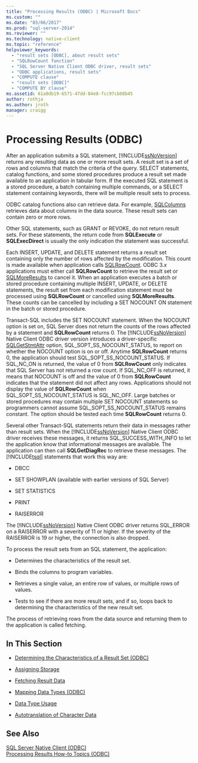 ```yaml
---
title: "Processing Results (ODBC) | Microsoft Docs"
ms.custom: ""
ms.date: "03/06/2017"
ms.prod: "sql-server-2014"
ms.reviewer: ""
ms.technology: native-client
ms.topic: "reference"
helpviewer_keywords: 
  - "result sets [ODBC], about result sets"
  - "SQLRowCount function"
  - "SQL Server Native Client ODBC driver, result sets"
  - "ODBC applications, result sets"
  - "COMPUTE clause"
  - "result sets [ODBC]"
  - "COMPUTE BY clause"
ms.assetid: 61a8db19-6571-47dd-84e8-fcc97cb60b45
author: rothja
ms.author: jroth
manager: craigg
---
```

# Processing Results (ODBC)
  After an application submits a SQL statement, [!INCLUDE[ssNoVersion](../../includes/ssnoversion-md.md)] returns any resulting data as one or more result sets. A result set is a set of rows and columns that match the criteria of the query. SELECT statements, catalog functions, and some stored procedures produce a result set made available to an application in tabular form. If the executed SQL statement is a stored procedure, a batch containing multiple commands, or a SELECT statement containing keywords, there will be multiple result sets to process.  
  
 ODBC catalog functions also can retrieve data. For example, [SQLColumns](../native-client-odbc-api/sqlcolumns.md) retrieves data about columns in the data source. These result sets can contain zero or more rows.  
  
 Other SQL statements, such as GRANT or REVOKE, do not return result sets. For these statements, the return code from **SQLExecute** or **SQLExecDirect** is usually the only indication the statement was successful.  
  
 Each INSERT, UPDATE, and DELETE statement returns a result set containing only the number of rows affected by the modification. This count is made available when application calls [SQLRowCount](../native-client-odbc-api/sqlrowcount.md). ODBC 3.*x* applications must either call **SQLRowCount** to retrieve the result set or [SQLMoreResults](../native-client-odbc-api/sqlmoreresults.md) to cancel it. When an application executes a batch or stored procedure containing multiple INSERT, UPDATE, or DELETE statements, the result set from each modification statement must be processed using **SQLRowCount** or cancelled using **SQLMoreResults**. These counts can be cancelled by including a SET NOCOUNT ON statement in the batch or stored procedure.  
  
 Transact-SQL includes the SET NOCOUNT statement. When the NOCOUNT option is set on, SQL Server does not return the counts of the rows affected by a statement and **SQLRowCount** returns 0. The [!INCLUDE[ssNoVersion](../../includes/ssnoversion-md.md)] Native Client ODBC driver version introduces a driver-specific [SQLGetStmtAttr](../native-client-odbc-api/sqlgetstmtattr.md) option, SQL_SOPT_SS_NOCOUNT_STATUS, to report on whether the NOCOUNT option is on or off. Anytime **SQLRowCount** returns 0, the application should test SQL_SOPT_SS_NOCOUNT_STATUS. If SQL_NC_ON is returned, the value of 0 from **SQLRowCount** only indicates that SQL Server has not returned a row count. If SQL_NC_OFF is returned, it means that NOCOUNT is off and the value of 0 from **SQLRowCount** indicates that the statement did not affect any rows. Applications should not display the value of **SQLRowCount** when SQL_SOPT_SS_NOCOUNT_STATUS is SQL_NC_OFF. Large batches or stored procedures may contain multiple SET NOCOUNT statements so programmers cannot assume SQL_SOPT_SS_NOCOUNT_STATUS remains constant. The option should be tested each time **SQLRowCount** returns 0.  
  
 Several other Transact-SQL statements return their data in messages rather than result sets. When the [!INCLUDE[ssNoVersion](../../includes/ssnoversion-md.md)] Native Client ODBC driver receives these messages, it returns SQL_SUCCESS_WITH_INFO to let the application know that informational messages are available. The application can then call **SQLGetDiagRec** to retrieve these messages. The [!INCLUDE[tsql](../../includes/tsql-md.md)] statements that work this way are:  
  
-   DBCC  
  
-   SET SHOWPLAN (available with earlier versions of SQL Server)  
  
-   SET STATISTICS  
  
-   PRINT  
  
-   RAISERROR  
  
 The [!INCLUDE[ssNoVersion](../../includes/ssnoversion-md.md)] Native Client ODBC driver returns SQL_ERROR on a RAISERROR with a severity of 11 or higher. If the severity of the RAISERROR is 19 or higher, the connection is also dropped.  
  
 To process the result sets from an SQL statement, the application:  
  
-   Determines the characteristics of the result set.  
  
-   Binds the columns to program variables.  
  
-   Retrieves a single value, an entire row of values, or multiple rows of values.  
  
-   Tests to see if there are more result sets, and if so, loops back to determining the characteristics of the new result set.  
  
 The process of retrieving rows from the data source and returning them to the application is called fetching.  
  
## In This Section  
  
-   [Determining the Characteristics of a Result Set &#40;ODBC&#41;](determining-the-characteristics-of-a-result-set-odbc.md)  
  
-   [Assigning Storage](assigning-storage.md)  
  
-   [Fetching Result Data](fetching-result-data.md)  
  
-   [Mapping Data Types &#40;ODBC&#41;](mapping-data-types-odbc.md)  
  
-   [Data Type Usage](data-type-usage.md)  
  
-   [Autotranslation of Character Data](autotranslation-of-character-data.md)  
  
## See Also  
 [SQL Server Native Client &#40;ODBC&#41;](../native-client/odbc/sql-server-native-client-odbc.md)   
 [Processing Results How-to Topics &#40;ODBC&#41;](../../database-engine/dev-guide/processing-results-how-to-topics-odbc.md)  
  
  
